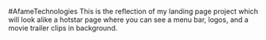 #AfameTechnologies
This is the reflection of my landing page project which will look alike a hotstar page where you can see a menu bar, logos, and a movie trailer clips in background.
